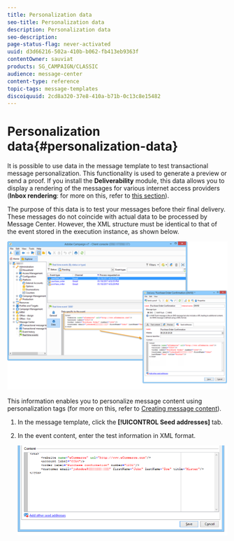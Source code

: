 ```yaml
---
title: Personalization data
seo-title: Personalization data
description: Personalization data
seo-description: 
page-status-flag: never-activated
uuid: d3d66216-502a-410b-b062-fb413eb9363f
contentOwner: sauviat
products: SG_CAMPAIGN/CLASSIC
audience: message-center
content-type: reference
topic-tags: message-templates
discoiquuid: 2cd8a320-37e8-410a-b71b-0c13c8e15482
---
```


# Personalization data{#personalization-data}

It is possible to use data in the message template to test transactional message personalization. This functionality is used to generate a preview or send a proof. If you install the **Deliverability** module, this data allows you to display a rendering of the messages for various internet access providers (**Inbox rendering**: for more on this, refer to [this section](../../delivery/using/about-deliverability.md)).

The purpose of this data is to test your messages before their final delivery. These messages do not coincide with actual data to be processed by Message Center. However, the XML structure must be identical to that of the event stored in the execution instance, as shown below. 

![](assets/messagecenter_create_custo_006.png)

This information enables you to personalize message content using personalization tags (for more on this, refer to [Creating message content](../../message-center/using/creating-message-content.md)).

1. In the message template, click the **[!UICONTROL Seed addresses]** tab.
1. In the event content, enter the test information in XML format.

   ![](assets/messagecenter_create_custo_001.png)

